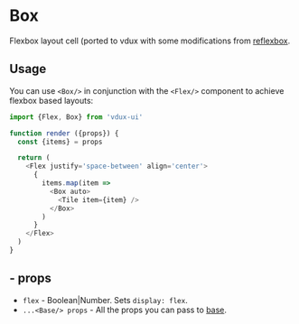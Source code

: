 # Box

Flexbox layout cell (ported to vdux with some modifications from [reflexbox](https://github.com/jxnblk/reflexbox).

## Usage

You can use `<Box/>` in conjunction with the `<Flex/>` component to achieve flexbox based layouts:

```javascript
import {Flex, Box} from 'vdux-ui'

function render ({props}) {
  const {items} = props

  return (
    <Flex justify='space-between' align='center'>
      {
        items.map(item =>
          <Box auto>
            <Tile item={item} />
          </Box>
        )
      }
    </Flex>
  )
}
```

## <Box/> - props

  * `flex` - Boolean|Number. Sets `display: flex`.
  * `...<Base/> props` - All the props you can pass to [base](https://github.com/vdux-components/base).
